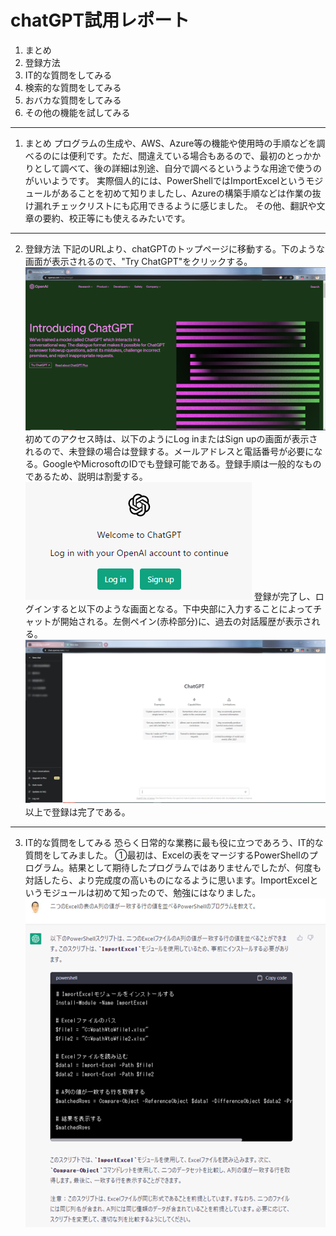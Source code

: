 # chatGPT試用レポート

1. まとめ
2. 登録方法
3. IT的な質問をしてみる
4. 検索的な質問をしてみる
5. おバカな質問をしてみる
6. その他の機能を試してみる
*****
1. まとめ
プログラムの生成や、AWS、Azure等の機能や使用時の手順などを調べるのには便利です。ただ、間違えている場合もあるので、最初のとっかかりとして調べて、後の詳細は別途、自分で調べるというような用途で使うのがいいようです。
実際個人的には、PowerShellではImportExcelというモジュールがあることを初めて知りましたし、Azureの構築手順などは作業の抜け漏れチェックリストにも応用できるように感じました。
その他、翻訳や文章の要約、校正等にも使えるみたいです。
***
2. 登録方法
下記のURLより、chatGPTのトップページに移動する。下のような画面が表示されるので、"Try ChatGPT"をクリックする。
![top](chatGPT_top.png)
初めてのアクセス時は、以下のようにLog inまたはSign upの画面が表示されるので、未登録の場合は登録する。メールアドレスと電話番号が必要になる。GoogleやMicrosoftのIDでも登録可能である。登録手順は一般的なものであるため、説明は割愛する。
![signup](chatGPT_signup.png)
登録が完了し、ログインすると以下のような画面となる。下中央部に入力することによってチャットが開始される。左側ペイン(赤枠部分)に、過去の対話履歴が表示される。
![start](chatGPT_start.png)
以上で登録は完了である。
*****
3. IT的な質問をしてみる
恐らく日常的な業務に最も役に立つであろう、IT的な質問をしてみました。
①最初は、Excelの表をマージするPowerShellのプログラム。結果として期待したプログラムではありませんでしたが、何度も対話したら、より完成度の高いものになるように思います。ImportExcelというモジュールは初めて知ったので、勉強にはなりました。
![chat1](chatGPT_chat1.png)

